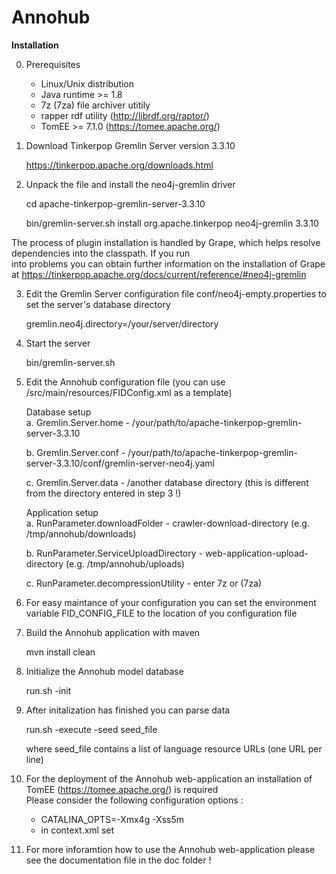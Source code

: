 # Annohub


**Installation**</br> 

0. Prerequisites

   * Linux/Unix distribution</br>
   * Java runtime >= 1.8</br>
   * 7z (7za) file archiver utitily</br>
   * rapper rdf utility (http://librdf.org/raptor/)</br>
   * TomEE >= 7.1.0 (https://tomee.apache.org/)</br>

1. Download Tinkerpop Gremlin Server version 3.3.10

   https://tinkerpop.apache.org/downloads.html


2. Unpack the file and install the neo4j-gremlin driver

   cd apache-tinkerpop-gremlin-server-3.3.10 

   bin/gremlin-server.sh install org.apache.tinkerpop neo4j-gremlin 3.3.10


  The process of plugin installation is handled by Grape, which helps resolve dependencies into the classpath. If you run   
  into problems you can obtain further information on the installation of Grape at https://tinkerpop.apache.org/docs/current/reference/#neo4j-gremlin


3. Edit the Gremlin Server configuration file conf/neo4j-empty.properties to set the server's database directory

   gremlin.neo4j.directory=/your/server/directory


4. Start the server

   bin/gremlin-server.sh


5. Edit the Annohub configuration file (you can use /src/main/resources/FIDConfig.xml as a template)

   Database setup</br>
   a. Gremlin.Server.home - /your/path/to/apache-tinkerpop-gremlin-server-3.3.10
   
   b. Gremlin.Server.conf - /your/path/to/apache-tinkerpop-gremlin-server-3.3.10/conf/gremlin-server-neo4j.yaml

   c. Gremlin.Server.data - /another database directory (this is different from the directory entered in step 3 !)

   Application setup</br>
   a. RunParameter.downloadFolder - crawler-download-directory (e.g. /tmp/annohub/downloads)

   b. RunParameter.ServiceUploadDirectory - web-application-upload-directory (e.g. /tmp/annohub/uploads)

   c. RunParameter.decompressionUtility - enter 7z or (7za) 


6. For easy maintance of your configuration you can set the environment variable FID_CONFIG_FILE to the location of you configuration file 


7. Build the Annohub application with maven

   mvn install clean


8. Initialize the Annohub model database

   run.sh -init

9. After initalization has finished you can parse data 

   run.sh -execute -seed seed_file 

   where seed_file contains a list of language resource URLs (one URL per line)


10. For the deployment of the Annohub web-application an installation of TomEE (https://tomee.apache.org/) is required</br>
    Please consider the following configuration options :</br>
    * CATALINA_OPTS=-Xmx4g -Xss5m
    * in context.xml set <Resources cachingAllowed="true" cacheMaxSize="100000" />

11. For more inforamtion how to use the Annohub web-application please see the documentation file in the doc folder !

 
